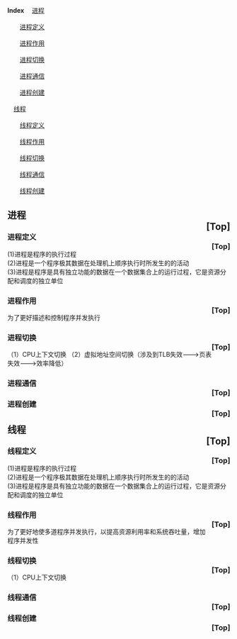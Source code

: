<a name="index">**Index**</a>
&emsp;<a href="#0">进程<br></a>  
&emsp;&emsp;<a href="#1">进程定义<br> </a>  
&emsp;&emsp;<a href="#2">进程作用<br></a>  
&emsp;&emsp;<a href="#3">进程切换<br> </a>  
&emsp;&emsp;<a href="#4">进程通信<br></a>  
&emsp;&emsp;<a href="#5">进程创建<br> </a>  
&emsp;<a href="#6">线程<br></a>  
&emsp;&emsp;<a href="#7">线程定义<br> </a>  
&emsp;&emsp;<a href="#8">线程作用<br></a>  
&emsp;&emsp;<a href="#9">线程切换<br> </a>  
&emsp;&emsp;<a href="#10">线程通信<br></a>  
&emsp;&emsp;<a href="#11">线程创建<br> </a>  
## <a name="0">进程<br></a><a style="float:right;text-decoration:none;" href="#index">[Top]</a>

### <a name="1">进程定义<br> </a><a style="float:right;text-decoration:none;" href="#index">[Top]</a>
(1)进程是程序的执行过程<br>
(2)进程是一个程序极其数据在处理机上顺序执行时所发生的的活动<br>
(3)进程是程序是具有独立功能的数据在一个数据集合上的运行过程，它是资源分配和调度的独立单位<br>
### <a name="2">进程作用<br></a><a style="float:right;text-decoration:none;" href="#index">[Top]</a>
为了更好描述和控制程序并发执行<br>

### <a name="3">进程切换<br> </a><a style="float:right;text-decoration:none;" href="#index">[Top]</a>
（1）CPU上下文切换
（2）虚拟地址空间切换（涉及到TLB失效--->页表失效--->效率降低）

### <a name="4">进程通信<br></a><a style="float:right;text-decoration:none;" href="#index">[Top]</a>




### <a name="5">进程创建<br> </a><a style="float:right;text-decoration:none;" href="#index">[Top]</a>


## <a name="6">线程<br></a><a style="float:right;text-decoration:none;" href="#index">[Top]</a>

### <a name="7">线程定义<br> </a><a style="float:right;text-decoration:none;" href="#index">[Top]</a>
(1)进程是程序的执行过程<br>
(2)进程是一个程序极其数据在处理机上顺序执行时所发生的的活动<br>
(3)进程是程序是具有独立功能的数据在一个数据集合上的运行过程，它是资源分配和调度的独立单位<br>
### <a name="8">线程作用<br></a><a style="float:right;text-decoration:none;" href="#index">[Top]</a>
为了更好地使多道程序并发执行，以提高资源利用率和系统吞吐量，增加程序并发性<br>
### <a name="9">线程切换<br> </a><a style="float:right;text-decoration:none;" href="#index">[Top]</a>
（1）CPU上下文切换

### <a name="10">线程通信<br></a><a style="float:right;text-decoration:none;" href="#index">[Top]</a>



### <a name="11">线程创建<br> </a><a style="float:right;text-decoration:none;" href="#index">[Top]</a>
